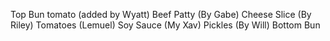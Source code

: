 Top Bun
tomato (added by Wyatt)
Beef Patty (By Gabe)
Cheese Slice (By Riley)
Tomatoes (Lemuel)
Soy Sauce (My Xav)
Pickles (By Will)
Bottom Bun